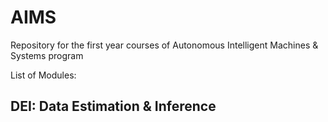 # AIMS
Repository for the first year courses of Autonomous Intelligent Machines &amp; Systems program

List of Modules:

## DEI: Data Estimation & Inference